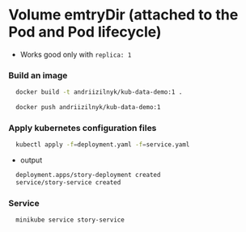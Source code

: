 # Volume emtryDir (attached to the Pod and Pod lifecycle)

- Works good only with `replica: 1`

### Build an image
```bash
  docker build -t andriizilnyk/kub-data-demo:1 .
  
  docker push andriizilnyk/kub-data-demo:1
```
### Apply kubernetes configuration files
```bash
  kubectl apply -f=deployment.yaml -f=service.yaml
```
- output
```bash
  deployment.apps/story-deployment created
  service/story-service created
```
### Service
```bash
  minikube service story-service
```
